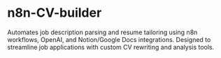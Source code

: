 # n8n-CV-builder
Automates job description parsing and resume tailoring using n8n workflows, OpenAI, and Notion/Google Docs integrations. Designed to streamline job applications with custom CV rewriting and analysis tools.
